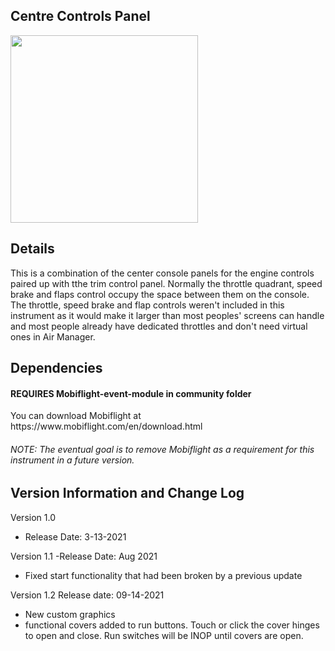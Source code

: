 ## Centre Controls Panel

<img src="https://github.com/Simstrumentation/Air-Manager/blob/main/Instruments/Cessena_Citation_CJ4/CJ4-Controls_Panel/c5e5c1b1-d600-44a3-901d-2f8f6e086a3d/preview.png?raw=true" align="center" width="300" >

## Details

<p>This is a combination of the center console panels for the engine controls paired up with tthe trim control panel. Normally the throttle quadrant, speed brake and flaps control occupy the space between them on the console. The throttle, speed brake and flap controls weren't included in this instrument as it would make it larger than most peoples' screens can handle and most people already have dedicated throttles and don't need virtual ones in Air Manager. </p>

## Dependencies
<h4>REQUIRES Mobiflight-event-module in community folder  </h4>
<p>You can download Mobiflight at https://www.mobiflight.com/en/download.html</p>
<H6>NOTE: The eventual goal is to remove Mobiflight as a requirement for this instrument in a future version.</H6>


## Version Information and Change Log

Version 1.0
   - Release Date: 3-13-2021

Version 1.1
   -Release Date: Aug 2021
   - Fixed start functionality that had been broken by a previous update
   
Version 1.2
   Release date: 09-14-2021
   - New custom graphics
   - functional covers added to run buttons. Touch or click the cover hinges to open and close.
      Run switches will be INOP until covers are open.
   
   
